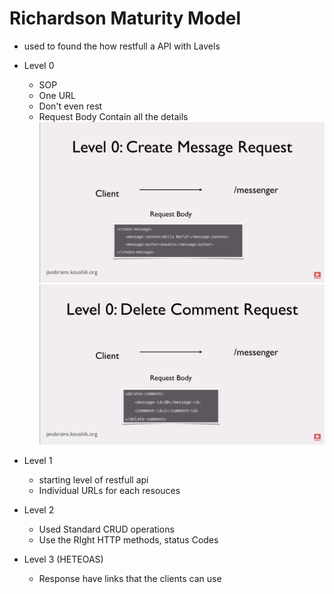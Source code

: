 # Richardson Maturity Model

- used to found the how restfull a API with Lavels

- Level 0

  - SOP
  - One URL
  - Don't even rest
  - Request Body Contain all the details
    ![alt text](<../Images/Screenshot (143).png>)
    ![alt text](<../Images/Screenshot (144).png>)

- Level 1

  - starting level of restfull api
  - Individual URLs for each resouces

- Level 2

  - Used Standard CRUD operations
  - Use the RIght HTTP methods, status Codes

- Level 3 (HETEOAS)
  - Response have links that the clients can use
